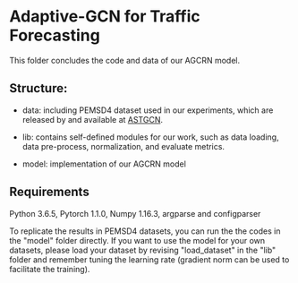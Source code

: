 # Adaptive-GCN  for Traffic Forecasting

This folder concludes the code and data of our AGCRN model.
## Structure:

* data: including PEMSD4 dataset used in our experiments, which are released by and available at  [ASTGCN](https://github.com/Davidham3/ASTGCN/tree/master/data).

* lib: contains self-defined modules for our work, such as data loading, data pre-process, normalization, and evaluate metrics.

* model: implementation of our AGCRN model


## Requirements

Python 3.6.5, Pytorch 1.1.0, Numpy 1.16.3, argparse and configparser



To replicate the results in PEMSD4 datasets, you can run the the codes in the "model" folder directly. If you want to use the model for your own datasets, please load your dataset by revising "load_dataset" in the "lib" folder and remember tuning the learning rate (gradient norm can be used to facilitate the training).





